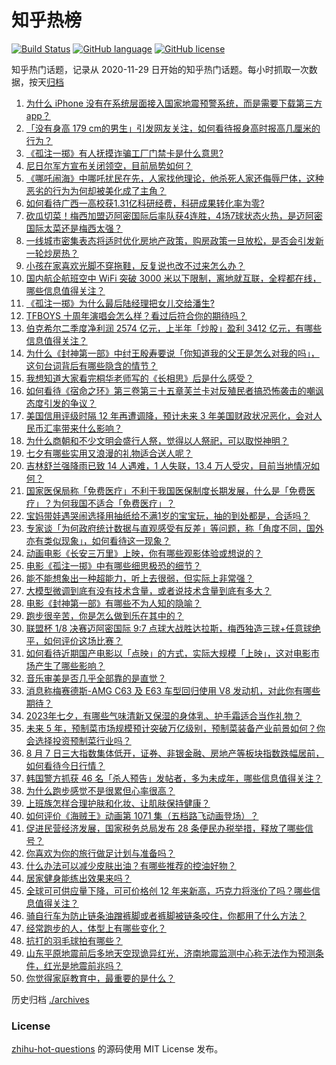 # 知乎热榜
[![Build Status](https://github.com/ToWeLong/zhihu-hot-questions/workflows/CI/badge.svg)](https://github.com/ToWeLong/zhihu-hot-questions/actions)
[![GitHub language](https://img.shields.io/badge/language-golang-orange.svg)](https://golang.org/)
[![GitHub license](https://img.shields.io/github/license/ToWeLong/zhihu-hot-questions)](https://github.com/ToWeLong/zhihu-hot-questions/blob/main/LICENSE)

知乎热门话题，记录从 2020-11-29 日开始的知乎热门话题。每小时抓取一次数据，按天[归档](./archives)

<!-- BEGIN -->

1. [为什么 iPhone 没有在系统层面接入国家地震预警系统，而是需要下载第三方 app？](https://www.zhihu.com/question/599043086)
1. [「没有身高 179 cm的男生」引发网友关注，如何看待报身高时报高几厘米的行为？](https://www.zhihu.com/question/615771246)
1. [《孤注一掷》有人抚摸诈骗工厂门禁卡是什么意思?](https://www.zhihu.com/question/615802876)
1. [尼日尔军方宣布关闭领空，目前局势如何？](https://www.zhihu.com/question/616010873)
1. [《哪吒闹海》中哪吒扰民在先，人家找他理论，他杀死人家还侮辱尸体，这种恶劣的行为为何却被美化成了主角？](https://www.zhihu.com/question/290475507)
1. [如何看待广西一高校获1.31亿科研经费，科研成果转化率为零?](https://www.zhihu.com/question/615955339)
1. [砍瓜切菜！梅西加盟迈阿密国际后率队获4连胜，4场7球状态火热，是迈阿密国际太菜还是梅西太强？](https://www.zhihu.com/question/616034421)
1. [一线城市密集表态将适时优化房地产政策，购房政策一旦放松，是否会引发新一轮炒房热？](https://www.zhihu.com/question/615788038)
1. [小孩在家喜欢光脚不穿拖鞋，反复说也改不过来怎么办？](https://www.zhihu.com/question/606528928)
1. [国内航企航班空中 WiFi 突破 3000 米以下限制，离地就互联，全程都在线，哪些信息值得关注？](https://www.zhihu.com/question/615783553)
1. [《孤注一掷》为什么最后陆经理把女儿交给潘生?](https://www.zhihu.com/question/615814708)
1. [TFBOYS 十周年演唱会怎么样？看过后符合你的期待吗？](https://www.zhihu.com/question/615938782)
1. [伯克希尔二季度净利润 2574 亿元，上半年「炒股」盈利 3412 亿元，有哪些信息值得关注？](https://www.zhihu.com/question/615907981)
1. [为什么《封神第一部》中纣王殷寿要说「你知道我的父王是怎么对我的吗」，这句台词背后有哪些隐含的情节？](https://www.zhihu.com/question/614233710)
1. [我想知道大家看完桐华老师写的《长相思》后是什么感受？](https://www.zhihu.com/question/615777294)
1. [如何看待《宿命之环》第三卷第三十五章芙兰卡对反殖民者搞恐怖袭击的嘲讽态度引发的争议？](https://www.zhihu.com/question/615796884)
1. [美国信用评级时隔 12 年再遭调降，预计未来 3 年美国财政状况恶化，会对人民币汇率带来什么影响？](https://www.zhihu.com/question/616031384)
1. [为什么商朝和不少文明会盛行人祭，觉得以人祭祀，可以取悦神明？](https://www.zhihu.com/question/604559361)
1. [七夕有哪些实用又浪漫的礼物适合送人呢？](https://www.zhihu.com/question/615954653)
1. [吉林舒兰强降雨已致 14 人遇难，1 人失联，13.4 万人受灾，目前当地情况如何？](https://www.zhihu.com/question/615776145)
1. [国家医保局称「免费医疗」不利于我国医保制度长期发展，什么是「免费医疗」？为何我国不适合「免费医疗」？](https://www.zhihu.com/question/616031163)
1. [宝妈带娃遇哭闹选择用抽纸给不满1岁的宝宝玩，抽的到处都是，合适吗？](https://www.zhihu.com/question/614744512)
1. [专家谈「为何政府统计数据与直观感受有反差」等问题，称「角度不同，国外亦有类似现象」，如何看待这一现象？](https://www.zhihu.com/question/615456252)
1. [动画电影《长安三万里》上映，你有哪些观影体验或想说的？](https://www.zhihu.com/question/610737000)
1. [电影《孤注一掷》中有哪些细思极恐的细节？](https://www.zhihu.com/question/615877769)
1. [能不能想象出一种超能力，听上去很弱，但实际上非常强？](https://www.zhihu.com/question/612715374)
1. [大模型微调到底有没有技术含量，或者说技术含量到底有多大？](https://www.zhihu.com/question/599396505)
1. [电影《封神第一部》有哪些不为人知的隐喻？](https://www.zhihu.com/question/613743402)
1. [跑步很辛苦，你是怎么做到乐在其中的？](https://www.zhihu.com/question/615243324)
1. [联盟杯 1/8 决赛迈阿密国际 9:7 点球大战胜达拉斯，梅西独造三球+任意球绝平，如何评价这场比赛？](https://www.zhihu.com/question/616019655)
1. [如何看待近期国产电影以「点映」的方式，实际大规模「上映」，这对电影市场产生了哪些影响？](https://www.zhihu.com/question/615863968)
1. [音乐审美是否几乎全部靠的是直觉？](https://www.zhihu.com/question/614370725)
1. [消息称梅赛德斯-AMG C63 及 E63 车型回归使用 V8 发动机，对此你有哪些期待？](https://www.zhihu.com/question/615793269)
1. [2023年七夕，有哪些气味清新又保湿的身体乳、护手霜适合当作礼物？](https://www.zhihu.com/question/614864899)
1. [未来 5 年，预制菜市场规模预计突破万亿级别，预制菜装备产业前景如何？你会选择投资预制菜行业吗？](https://www.zhihu.com/question/615018583)
1. [8 月 7 日三大指数集体低开，证券、非银金融、房地产等板块指数跌幅居前，如何看待今日行情？](https://www.zhihu.com/question/616016771)
1. [韩国警方抓获 46 名「杀人预告」发帖者，多为未成年，哪些信息值得关注？](https://www.zhihu.com/question/615863753)
1. [为什么跑步感觉不是很累但心率很高？](https://www.zhihu.com/question/614368115)
1. [上班族怎样合理护肤和化妆、让肌肤保持健康？](https://www.zhihu.com/question/614324473)
1. [如何评价《海贼王》动画第 1071 集（五档路飞动画登场）？](https://www.zhihu.com/question/615913254)
1. [促进民营经济发展，国家税务总局发布 28 条便民办税举措，释放了哪些信号？](https://www.zhihu.com/question/615947801)
1. [你喜欢为你的旅行做足计划与准备吗？](https://www.zhihu.com/question/614793546)
1. [什么办法可以减少皮肤出油？有哪些推荐的控油好物？](https://www.zhihu.com/question/614363738)
1. [居家健身能练出效果来吗？](https://www.zhihu.com/question/614637653)
1. [全球可可供应量下降，可可价格创 12 年来新高，巧克力将涨价了吗？哪些信息值得关注？](https://www.zhihu.com/question/615932622)
1. [骑自行车为防止链条油蹭裤脚或者裤脚被链条咬住，你都用了什么方法？](https://www.zhihu.com/question/614550938)
1. [经常跑步的人，体型上有哪些变化？](https://www.zhihu.com/question/613248428)
1. [抗打的羽毛球拍有哪些？](https://www.zhihu.com/question/614045748)
1. [山东平原地震前后多地天空现诡异红光，济南地震监测中心称无法作为预测条件，红光是地震前兆吗？](https://www.zhihu.com/question/615937591)
1. [你觉得家庭教育中，最重要的是什么？](https://www.zhihu.com/question/609327195)

<!-- END -->

历史归档 [./archives](./archives)


### License
[zhihu-hot-questions](https://github.com/towelong/zhihu-hot-questions) 的源码使用 MIT License 发布。